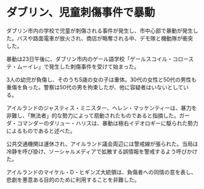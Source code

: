 # ダブリン、児童刺傷事件で暴動

ダブリン市内の学校で児童が刺傷される事件が発生し、市中心部で暴動が発生した。バスや路面電車が放火され、商店が略奪される中、デモ隊と機動隊が衝突した。

暴動は23日午後に、ダブリン市内のゲール語学校「ゲールスコイル・コローステ・ムーイレ」で発生した刺傷事件を受けて始まった。

3人の幼児が負傷し、そのうち5歳の女の子は重体。30代の女性と50代の男性も重傷を負った。警察は50代の男を拘束したが、他に容疑者はいないとしている。

アイルランドのジャスティス・ミニスター、ヘレン・マッケンティーは、暴力を非難し、「無法者」的な勢力によって扇動されたものであると指摘した。ガーダ・コマンダーのダリュー・ハリスは、暴動は極右イデオロギーに駆られた勢力によるものであると述べた。

公共交通機関は運休され、アイルランド議会周辺には警戒線が張られた。当局は冷静を呼び掛け、ソーシャルメディアで拡散する誤情報を警戒するよう呼びかけた。

アイルランドのマイケル・D・ヒギンズ大統領は、負傷者への同情の意を表し、悲劇を悪意ある目的のために利用することを非難した。
